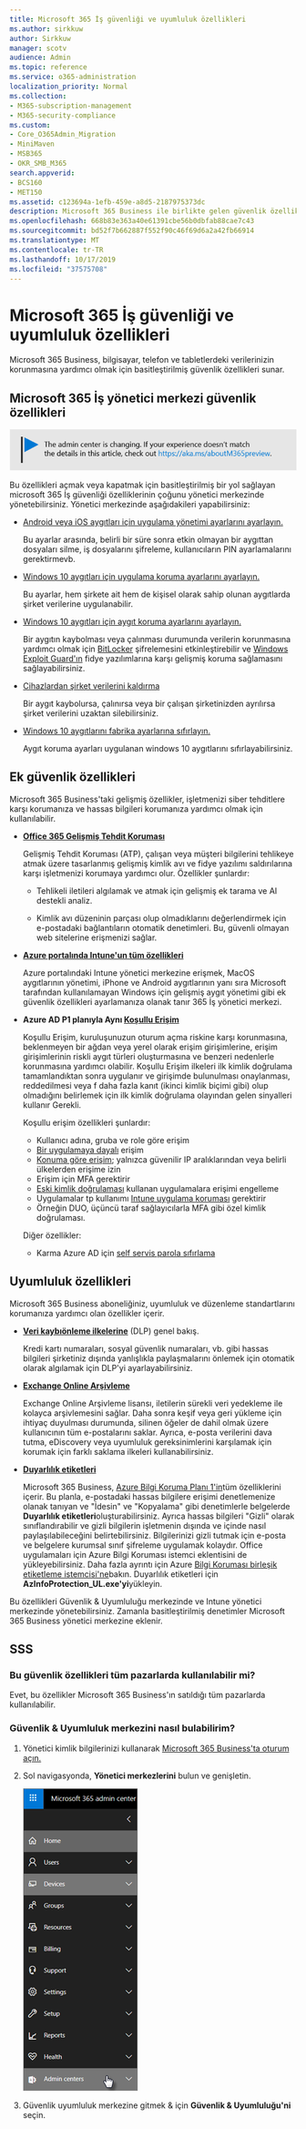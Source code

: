```yaml
---
title: Microsoft 365 İş güvenliği ve uyumluluk özellikleri
ms.author: sirkkuw
author: Sirkkuw
manager: scotv
audience: Admin
ms.topic: reference
ms.service: o365-administration
localization_priority: Normal
ms.collection:
- M365-subscription-management
- M365-security-compliance
ms.custom:
- Core_O365Admin_Migration
- MiniMaven
- MSB365
- OKR_SMB_M365
search.appverid:
- BCS160
- MET150
ms.assetid: c123694a-1efb-459e-a8d5-2187975373dc
description: Microsoft 365 Business ile birlikte gelen güvenlik özellikleri hakkında bilgi edinin.
ms.openlocfilehash: 668b83e363a40e61391cbe56b0dbfab88cae7c43
ms.sourcegitcommit: bd52f7b662887f552f90c46f69d6a2a42fb66914
ms.translationtype: MT
ms.contentlocale: tr-TR
ms.lasthandoff: 10/17/2019
ms.locfileid: "37575708"
---
```

# <a name="microsoft-365-business-security-and-compliance-features"></a>Microsoft 365 İş güvenliği ve uyumluluk özellikleri

Microsoft 365 Business, bilgisayar, telefon ve tabletlerdeki verilerinizin korunmasına yardımcı olmak için basitleştirilmiş güvenlik özellikleri sunar.
    
## <a name="microsoft-365-business-admin-center-security-features"></a>Microsoft 365 İş yönetici merkezi güvenlik özellikleri

[![Yönetici merkezinin değiştiğini bildirmek için etiket ve aka.ms/aboutM365preview daha fazla ayrıntı bulabilirsiniz.](media/m365admincenterchanging.png)](https://docs.microsoft.com/office365/admin/microsoft-365-admin-center-preview)

Bu özellikleri açmak veya kapatmak için basitleştirilmiş bir yol sağlayan microsoft 365 İş güvenliği özelliklerinin çoğunu yönetici merkezinde yönetebilirsiniz. Yönetici merkezinde aşağıdakileri yapabilirsiniz:
  
  
- [Android veya iOS aygıtları için uygulama yönetimi ayarlarını ayarlayın.](app-protection-settings-for-android-and-ios.md) 
    
    Bu ayarlar arasında, belirli bir süre sonra etkin olmayan bir aygıttan dosyaları silme, iş dosyalarını şifreleme, kullanıcıların PIN ayarlamalarını gerektirmevb.
    
- [Windows 10 aygıtları için uygulama koruma ayarlarını ayarlayın.](protection-settings-for-windows-10-devices.md) 
    
    Bu ayarlar, hem şirkete ait hem de kişisel olarak sahip olunan aygıtlarda şirket verilerine uygulanabilir.
    
- [Windows 10 aygıtları için aygıt koruma ayarlarını ayarlayın.](protection-settings-for-windows-10-pcs.md) 
    
    Bir aygıtın kaybolması veya çalınması durumunda verilerin korunmasına yardımcı olmak için [BitLocker](https://go.microsoft.com/fwlink/p/?linkid=871405) şifrelemesini etkinleştirebilir ve [Windows Exploit Guard'ın](https://go.microsoft.com/fwlink/p/?linkid=871404) fidye yazılımlarına karşı gelişmiş koruma sağlamasını sağlayabilirsiniz. 
    
- [Cihazlardan şirket verilerini kaldırma](remove-company-data.md)
    
    Bir aygıt kaybolursa, çalınırsa veya bir çalışan şirketinizden ayrılırsa şirket verilerini uzaktan silebilirsiniz.
    
- [Windows 10 aygıtlarını fabrika ayarlarına sıfırlayın.](reset-devices-to-factory-settings.md) 
    
    Aygıt koruma ayarları uygulanan windows 10 aygıtlarını sıfırlayabilirsiniz.
    
## <a name="additional-security-features"></a>Ek güvenlik özellikleri 

Microsoft 365 Business'taki gelişmiş özellikler, işletmenizi siber tehditlere karşı korumanıza ve hassas bilgileri korumanıza yardımcı olmak için kullanılabilir.
  
- **[Office 365 Gelişmiş Tehdit Koruması](https://support.office.com/article/e100fe7c-f2a1-4b7d-9e08-622330b83653)**
    
    Gelişmiş Tehdit Koruması (ATP), çalışan veya müşteri bilgilerini tehlikeye atmak üzere tasarlanmış gelişmiş kimlik avı ve fidye yazılımı saldırılarına karşı işletmenizi korumaya yardımcı olur. Özellikler şunlardır:
    
  - Tehlikeli iletileri algılamak ve atmak için gelişmiş ek tarama ve AI destekli analiz.
    
  - Kimlik avı düzeninin parçası olup olmadıklarını değerlendirmek için e-postadaki bağlantıların otomatik denetimleri. Bu, güvenli olmayan web sitelerine erişmenizi sağlar.

- **[Azure portalında Intune'un tüm özellikleri](https://go.microsoft.com/fwlink/p/?linkid=871403)**
    
    Azure portalındaki Intune yönetici merkezine erişmek, MacOS aygıtlarının yönetimi, iPhone ve Android aygıtlarının yanı sıra Microsoft tarafından kullanılamayan Windows için gelişmiş aygıt yönetimi gibi ek güvenlik özellikleri ayarlamanıza olanak tanır 365 İş yönetici merkezi.
- **Azure AD P1 planıyla Aynı [Koşullu Erişim](https://docs.microsoft.com/en-us/azure/active-directory/conditional-access/overview)**

    Koşullu Erişim, kuruluşunuzun oturum açma riskine karşı korunmasına, beklenmeyen bir ağdan veya yerel olarak erişim girişimlerine, erişim girişimlerinin riskli aygıt türleri oluşturmasına ve benzeri nedenlerle korunmasına yardımcı olabilir. Koşullu Erişim ilkeleri ilk kimlik doğrulama tamamlandıktan sonra uygulanır ve girişimde bulunulması onaylanması, reddedilmesi veya f daha fazla kanıt (ikinci kimlik biçimi gibi) olup olmadığını belirlemek için ilk kimlik doğrulama olayından gelen sinyalleri kullanır Gerekli.

    Koşullu erişim özellikleri şunlardır:

    - Kullanıcı adına, gruba ve role göre erişim
    - [Bir uygulamaya dayalı](https://docs.microsoft.com/azure/active-directory/conditional-access/app-based-conditional-access) erişim 
    - [Konuma göre erişim](https://docs.microsoft.com/azure/active-directory/authentication/howto-registration-mfa-sspr-combined#conditional-access-policies-for-combined-registration);  yalnızca güvenilir IP aralıklarından veya belirli ülkelerden erişime izin 
    - Erişim için MFA gerektirir
    - [Eski kimlik doğrulaması](https://docs.microsoft.com/azure/active-directory/conditional-access/block-legacy-authentication) kullanan uygulamalara erişimi engelleme
    - Uygulamalar tp kullanımı [Intune uygulama koruması](https://docs.microsoft.com/azure/active-directory/conditional-access/app-protection-based-conditional-access) gerektirir
    - Örneğin DUO, üçüncü taraf sağlayıcılarla MFA gibi özel kimlik doğrulaması.
   
    Diğer özellikler:
    - Karma Azure AD için [self servis parola sıfırlama](https://docs.microsoft.com/azure/active-directory/authentication/concept-sspr-customization)
    
## <a name="compliance-features"></a>Uyumluluk özellikleri

Microsoft 365 Business aboneliğiniz, uyumluluk ve düzenleme standartlarını korumanıza yardımcı olan özellikler içerir.

- **[Veri kaybıönleme ilkelerine](https://support.office.com/article/1966b2a7-d1e2-4d92-ab61-42efbb137f5e)** (DLP) genel bakış. 
    
    Kredi kartı numaraları, sosyal güvenlik numaraları, vb. gibi hassas bilgileri şirketiniz dışında yanlışlıkla paylaşmalarını önlemek için otomatik olarak algılamak için DLP'yi ayarlayabilirsiniz.
    
- **[Exchange Online Arşivleme](https://products.office.com/exchange/microsoft-exchange-online-archiving-email)**
    
    Exchange Online Arşivleme lisansı, iletilerin sürekli veri yedekleme ile kolayca arşivlemesini sağlar. Daha sonra keşif veya geri yükleme için ihtiyaç duyulması durumunda, silinen öğeler de dahil olmak üzere kullanıcının tüm e-postalarını saklar. Ayrıca, e-posta verilerini dava tutma, eDiscovery veya uyumluluk gereksinimlerini karşılamak için korumak için farklı saklama ilkeleri kullanabilirsiniz.
    
- **[Duyarlılık etiketleri](https://docs.microsoft.com/microsoft-365/compliance/sensitivity-labels)**

   Microsoft 365 Business, [Azure Bilgi Koruma Planı 1'in](https://go.microsoft.com/fwlink/p/?linkid=871407)tüm özelliklerini içerir. Bu planla, e-postadaki hassas bilgilere erişimi denetlemenize olanak tanıyan ve "İdesin" ve "Kopyalama" gibi denetimlerle belgelerde **Duyarlılık etiketleri**oluşturabilirsiniz. Ayrıca hassas bilgileri "Gizli" olarak sınıflandırabilir ve gizli bilgilerin işletmenin dışında ve içinde nasıl paylaşılabileceğini belirtebilirsiniz. Bilgilerinizi gizli tutmak için e-posta ve belgelere kurumsal sınıf şifreleme uygulamak kolaydır. Office uygulamaları için Azure Bilgi Koruması istemci eklentisini de yükleyebilirsiniz. Daha fazla ayrıntı için Azure [Bilgi Koruması birleşik etiketleme istemcisi'ne](https://docs.microsoft.com/azure/information-protection/rms-client/unifiedlabelingclient-version-release-history)bakın. Duyarlılık etiketleri için **AzInfoProtection_UL.exe'yi**yükleyin.

Bu özellikleri Güvenlik &amp; Uyumluluğu merkezinde ve Intune yönetici merkezinde yönetebilirsiniz. Zamanla basitleştirilmiş denetimler Microsoft 365 Business yönetici merkezine eklenir.
  
    
## <a name="faq"></a>SSS

 ### <a name="are-these-security-features-available-in-all-markets"></a>Bu güvenlik özellikleri tüm pazarlarda kullanılabilir mi?
  
Evet, bu özellikler Microsoft 365 Business'ın satıldığı tüm pazarlarda kullanılabilir.
  
### <a name="how-do-i-find-the-security-amp-compliance-center"></a>Güvenlik &amp; Uyumluluk merkezini nasıl bulabilirim?
  
1. Yönetici kimlik bilgilerinizi kullanarak [Microsoft 365 Business'ta oturum açın.](https://portal.microsoft.com/) 
    
2. Sol navigasyonda, **Yönetici merkezlerini** bulun ve genişletin. 
    
    ![Microsoft 365 yönetici merkezindeki sol gezinmede Yönetici merkezlerini seçin.](media/fa4484f8-c637-45fd-a7bd-bdb3abfd6c03.png)
  
3. Güvenlik uyumluluk merkezine gitmek &amp; için **Güvenlik &amp; Uyumluluğu'ni** seçin.